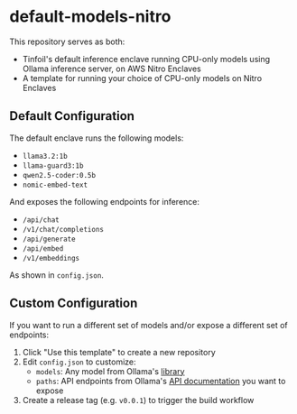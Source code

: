 # default-models-nitro

This repository serves as both:

- Tinfoil's default inference enclave running CPU-only models using Ollama inference server, on AWS Nitro Enclaves
- A template for running your choice of CPU-only models on Nitro Enclaves

## Default Configuration

The default enclave runs the following models:

- `llama3.2:1b`
- `llama-guard3:1b`
- `qwen2.5-coder:0.5b`
- `nomic-embed-text`

And exposes the following endpoints for inference:

- `/api/chat`
- `/v1/chat/completions`
- `/api/generate`
- `/api/embed`
- `/v1/embeddings`

As shown in `config.json`.

## Custom Configuration

If you want to run a different set of models and/or expose a different set of endpoints:

1. Click "Use this template" to create a new repository
2. Edit `config.json` to customize:
    - `models`: Any model from Ollama's [library](https://ollama.com/library)
    - `paths`: API endpoints from Ollama's [API documentation](https://github.com/ollama/ollama/blob/main/docs/api.md) you want to expose
3. Create a release tag (e.g. `v0.0.1`) to trigger the build workflow
